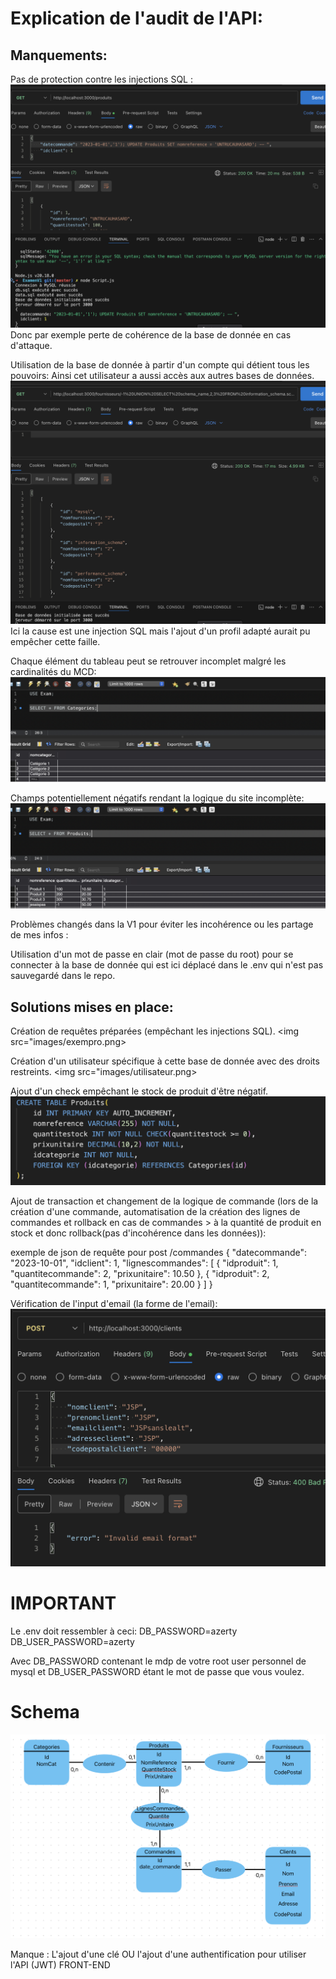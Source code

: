 <h1>Explication de l'audit de l'API:</h1>

<h2>Manquements:</h2>
Pas de protection contre les injections SQL :
<img src="images/injectionsql.png">
Donc par exemple perte de cohérence de la base de donnée en cas d'attaque.

Utilisation de la base de donnée à partir d'un compte qui détient tous les pouvoirs:
Ainsi cet utilisateur a aussi accès aux autres bases de données.
<img src="images/autrebdd.png">
Ici la cause est une injection SQL mais l'ajout d'un profil adapté aurait pu empêcher cette faille.

Chaque élément du tableau peut se retrouver incomplet malgré les cardinalités du MCD:
<img src="images/incoherence.png">

Champs potentiellement négatifs rendant la logique du site incomplète:
<img src="images/negatif.png">

Problèmes changés dans la V1 pour éviter les incohérence ou les partage de mes infos :

Utilisation d'un mot de passe en clair (mot de passe du root) pour se connecter à la base de donnée qui est ici déplacé dans le .env qui n'est pas sauvegardé dans le repo.

<h2>Solutions mises en place:</h2>

Création de requêtes préparées (empêchant les injections SQL).
<img src="images/exempro.png>

Création d'un utilisateur spécifique à cette base de donnée avec des droits restreints.
<img src="images/utilisateur.png>

Ajout d'un check empêchant le stock de produit d'être négatif.
<img src="images/check.png">

Ajout de transaction et changement de la logique de commande (lors de la création d'une commande, automatisation de la création des lignes de commandes et rollback en cas de commandes > à la quantité de produit en stock et donc rollback(pas d'incohérence dans les données)):

exemple de json de requête pour post /commandes
{
    "datecommande": "2023-10-01",
    "idclient": 1,
    "lignescommandes": [
        {
            "idproduit": 1,
            "quantitecommande": 2,
            "prixunitaire": 10.50
        },
        {
            "idproduit": 2,
            "quantitecommande": 1,
            "prixunitaire": 20.00
        }
    ]
}

Vérification de l'input d'email (la forme de l'email):
<img src="images/verifemail.png">



<h1>IMPORTANT</h1>
Le .env doit ressembler à ceci:
DB_PASSWORD=azerty
DB_USER_PASSWORD=azerty

Avec DB_PASSWORD contenant le mdp de votre root user personnel de mysql et 
DB_USER_PASSWORD étant le mot de passe que vous voulez.

<h1>Schema</h1>
<img src="images/MCD.png">

Manque : 
L'ajout d'une clé OU l'ajout d'une authentification pour utiliser l'API (JWT)
FRONT-END
